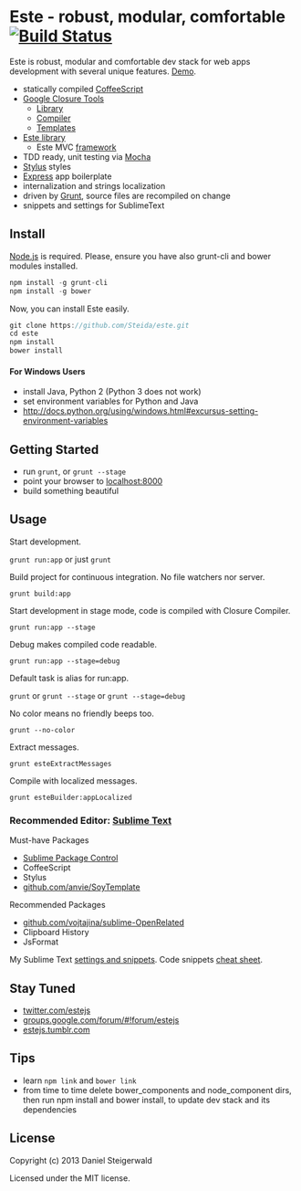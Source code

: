 # Este - robust, modular, comfortable [![Build Status](https://secure.travis-ci.org/Steida/este.png?branch=master)](http://travis-ci.org/Steida/este)

Este is robust, modular and comfortable dev stack for web apps development with several unique features. [Demo](http://este.jit.su).

  - statically compiled [CoffeeScript](http://coffeescript.org)
  - [Google Closure Tools](https://developers.google.com/closure)
    - [Library](https://developers.google.com/closure/library)
    - [Compiler](https://developers.google.com/closure/compiler)
    - [Templates](https://developers.google.com/closure/templates)
  - [Este library](https://github.com/Steida/este-library)
    - Este MVC [framework](https://github.com/Steida/este-library/tree/master/app)
  - TDD ready, unit testing via [Mocha](http://visionmedia.github.io/mocha)
  - [Stylus](http://learnboost.github.io/stylus) styles
  - [Express](http://expressjs.com) app boilerplate
  - internalization and strings localization
  - driven by [Grunt](http://gruntjs.com), source files are recompiled on change
  - snippets and settings for SublimeText

## Install
  [Node.js](http://nodejs.org) is required. Please, ensure you have also grunt-cli and bower modules installed.
  ```javascript
  npm install -g grunt-cli
  npm install -g bower
  ```

  Now, you can install Este easily.

  ```javascript
  git clone https://github.com/Steida/este.git
  cd este
  npm install
  bower install
  ```

#### For Windows Users
  - install Java, Python 2 (Python 3 does not work)
  - set environment variables for Python and Java
  - http://docs.python.org/using/windows.html#excursus-setting-environment-variables

## Getting Started
  - run ```grunt```, or ```grunt --stage```
  - point your browser to [localhost:8000](http://localhost:8000)
  - build something beautiful

## Usage

Start development.

```grunt run:app``` or just ```grunt```

Build project for continuous integration. No file watchers nor server.

```grunt build:app```

Start development in stage mode, code is compiled with Closure Compiler.

```grunt run:app --stage```

Debug makes compiled code readable.

```grunt run:app --stage=debug```

Default task is alias for run:app.

```grunt``` or ```grunt --stage``` or ```grunt --stage=debug```

No color means no friendly beeps too.

```grunt --no-color```

Extract messages.

```grunt esteExtractMessages```

Compile with localized messages.

```grunt esteBuilder:appLocalized```

### Recommended Editor: [Sublime Text](http://www.sublimetext.com)

Must-have Packages

  - [Sublime Package Control](http://wbond.net/sublime_packages/package_control)
  - CoffeeScript
  - Stylus
  - [github.com/anvie/SoyTemplate](https://github.com/anvie/SoyTemplate)

Recommended Packages

  - [github.com/vojtajina/sublime-OpenRelated](https://github.com/vojtajina/sublime-OpenRelated)
  - Clipboard History
  - JsFormat

My Sublime Text [settings and snippets](https://github.com/Steida/Sublimetext-user-settings).
Code snippets [cheat sheet](http://estejs.tumblr.com/post/29363589575/este-js-sublime-text-code-snippets-cheat-sheet).

## Stay Tuned

  - [twitter.com/estejs](https://twitter.com/estejs)
  - [groups.google.com/forum/#!forum/estejs](https://groups.google.com/forum/#!forum/estejs)
  - [estejs.tumblr.com](http://estejs.tumblr.com)

## Tips

  - learn ```npm link``` and ```bower link```
  - from time to time delete bower_components and node_component dirs, then run npm install and bower install, to update dev stack and its dependencies


## License
Copyright (c) 2013 Daniel Steigerwald

Licensed under the MIT license.